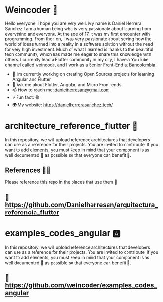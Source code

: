 # Weincoder 🚀

Hello everyone, I hope you are very well. My name is Daniel Herrera Sánchez
I am a human being who is very passionate about learning from everything and everyone. At the age of 17, it was my first encounter with programming. From then on, I was very passionate about seeing how the world of ideas turned into a reality in a software solution without the need for very high investment. Much of what I learned is thanks to the beautiful tech community, which has made me eager to share this knowledge with others. I currently lead a Flutter community in my city, I have a YouTube channel called weincode, and I work as a Senior Front-End at Bancolombia.




- 🔭 I’m currently working on creating Open Sources projects for learning Angular and Flutter 
- 💬 Ask me about Flutter, Angular, and Micro Front-ends
- 📫 How to reach me: danielherresan@gmail.com
- ⚡ Fun fact: 😆
- 🌍 My website: https://danielherrerasanchez.tech/


# architecture_reference_flutter 🚀
In this repository, we will upload reference architectures that developers can use as a reference for their projects. You are invited to contribute. If you want to add elements, you must keep in mind that your component is as well documented 📗 as possible so that everyone can benefit 🧪.

## References 🕵🏼
Please reference this repo in the places that use them 👾

## 🔗 https://github.com/Danielherresan/arquitectura_referencia_flutter


# examples_codes_angular 🅰️
In this repository, we will upload reference architectures that developers can use as a reference for their projects. You are invited to contribute. If you want to add elements, you must keep in mind that your component is as well documented 📗 as possible so that everyone can benefit 🧪.

##  🔗 https://github.com/weincoder/examples_codes_angular
